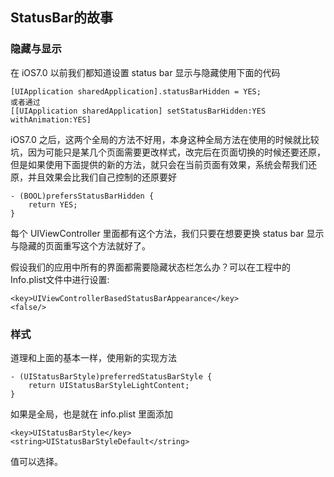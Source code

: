 ## StatusBar的故事

### 隐藏与显示

在 iOS7.0 以前我们都知道设置 status bar 显示与隐藏使用下面的代码

```
[UIApplication sharedApplication].statusBarHidden = YES;
或者通过 
[[UIApplication sharedApplication] setStatusBarHidden:YES withAnimation:YES]
```
iOS7.0 之后，这两个全局的方法不好用，本身这种全局方法在使用的时候就比较坑，因为可能只是某几个页面需要更改样式，改完后在页面切换的时候还要还原，但是如果使用下面提供的新的方法，就只会在当前页面有效果，系统会帮我们还原，并且效果会比我们自己控制的还原要好

```
- (BOOL)prefersStatusBarHidden {
    return YES;
}
```
每个 UIViewController 里面都有这个方法，我们只要在想要更换 status bar 显示与隐藏的页面重写这个方法就好了。

假设我们的应用中所有的界面都需要隐藏状态栏怎么办？可以在工程中的Info.plist文件中进行设置:

```
<key>UIViewControllerBasedStatusBarAppearance</key>
<false/>

```

### 样式

道理和上面的基本一样，使用新的实现方法

```
- (UIStatusBarStyle)preferredStatusBarStyle {
    return UIStatusBarStyleLightContent;
}
```

如果是全局，也是就在 info.plist 里面添加

```
<key>UIStatusBarStyle</key>
<string>UIStatusBarStyleDefault</string>
```
值可以选择。

